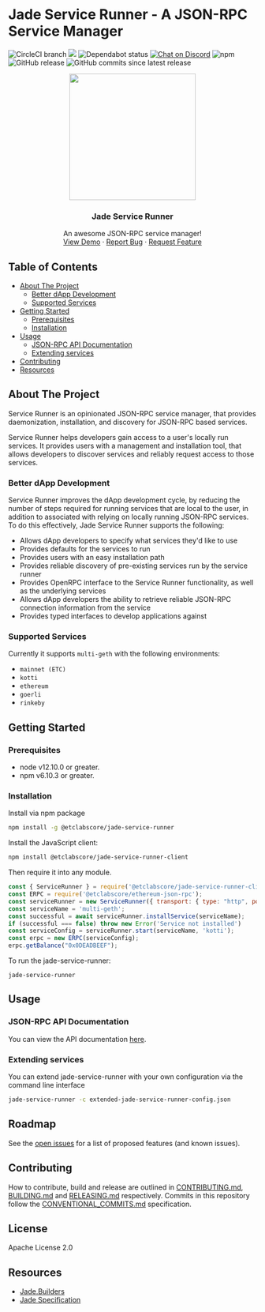 # Jade Service Runner - A JSON-RPC Service Manager

<!-- project shields -->
  <span>
    <img alt="CircleCI branch" src="https://img.shields.io/circleci/project/github/etclabscore/jade-service-runner/master.svg">
    <img src="https://codecov.io/gh/etclabscore/jade-service-runner/branch/master/graph/badge.svg" />
    <img alt="Dependabot status" src="https://api.dependabot.com/badges/status?host=github&repo=etclabscore/jade-service-runner" />
    <a target="_blank" href="https://discord.gg/S9AT3X2"><img alt="Chat on Discord" src="https://img.shields.io/badge/chat-on%20discord-7289da.svg" /></a>
    <img alt="npm" src="https://img.shields.io/npm/dt/@etclabscore/jade-service-runner.svg" />
    <img alt="GitHub release" src="https://img.shields.io/github/release/etclabscore/jade-service-runner.svg" />
    <img alt="GitHub commits since latest release" src="https://img.shields.io/github/commits-since/etclabscore/jade-service-runner/latest.svg" />
  </span>

<!-- project logo w/ quick links -->
<p align="center">
  <img height="256" width="256" src="https://raw.githubusercontent.com/etclabscore/jade-media-assets/master/jade-logo-light/jade-logo-light%20(PNG)/256x256.png" />
</p>
<center>
  <h3 align="center">Jade Service Runner</h3>

  <p align="center">
    An awesome JSON-RPC service manager!
    <br />
    <a href="https://www.youtube.com/watch?v=Y-Wdg1hgMls&t=2660s">View Demo</a>
    ·
    <a href="https://github.com/etclabscore/jade-service-runner/issues/new/choose">Report Bug</a>
    ·
    <a href="https://github.com/etclabscore/jade-service-runner/issues/new/choose">Request Feature</a>
  </p>
</center>

<!-- table of contents -->
## Table of Contents
  - [About The Project](#about-the-project)
    - [Better dApp Development](#better-dapp-development)
    - [Supported Services](#supported-services)
  - [Getting Started](#getting-started)
      - [Prerequisites](#prerequisites)
      - [Installation](#installation)
  - [Usage](#usage)
    - [JSON-RPC API Documentation](#json-rpc-api-documentation)
    - [Extending services](#extending-services)
- [Contributing](#contributing)
- [Resources](#resources)

<!-- about the project -->
## About The Project

Service Runner is an opinionated JSON-RPC service manager, that provides daemonization, installation, and discovery for JSON-RPC based services.

Service Runner helps developers gain access to a user's locally run services. It provides users with a management and installation tool, that allows developers to discover  services and reliably request access to those services.

### Better dApp Development

Service Runner improves the dApp development cycle, by reducing the number of steps required for running services that are local to the user, in addition to  associated with relying on locally running JSON-RPC services. To do this effectively, Jade Service Runner supports the following:

  - Allows dApp developers to specify what services they'd like to use
  - Provides defaults for the services to run
  - Provides users with an easy installation path
  - Provides reliable discovery of pre-existing services run by the service runner
  - Provides OpenRPC interface to the Service Runner functionality, as well as the underlying services
  - Allows dApp developers the ability to retrieve reliable JSON-RPC connection information from the service
  - Provides typed interfaces to develop applications against

### Supported Services

Currently it supports `multi-geth` with the following environments:

- `mainnet (ETC)`
- `kotti`
- `ethereum`
- `goerli`
- `rinkeby`

## Getting Started

### Prerequisites

- node v12.10.0 or greater.
- npm v6.10.3 or greater.

### Installation

Install via npm package

```bash
npm install -g @etclabscore/jade-service-runner
```

Install the JavaScript client:

```bash
npm install @etclabscore/jade-service-runner-client
```

Then require it into any module.

```js
const { ServiceRunner } = require('@etclabscore/jade-service-runner-client');
const ERPC = require('@etclabscore/ethereum-json-rpc');
const serviceRunner = new ServiceRunner({ transport: { type: "http", port: 8002, host: "localhost" } });
const serviceName = 'multi-geth';
const successful = await serviceRunner.installService(serviceName);
if (successful === false) throw new Error('Service not installed')
const serviceConfig = serviceRunner.start(serviceName, 'kotti');
const erpc = new ERPC(serviceConfig);
erpc.getBalance("0x0DEADBEEF");
```

To run the jade-service-runner:

```shell
jade-service-runner
```

## Usage

### JSON-RPC API Documentation

You can view the API documentation [here](https://playground.open-rpc.org/?uiSchema[appBar][ui:title]=Jade%20Service%20Runner&uiSchema[appBar][ui:logoUrl]=https://github.com/etclabscore/jade-media-assets/raw/master/jade-logo-light/jade-logo-light%20(PNG)/48x48.png&uiSchema[appBar][ui:splitView]=false&uiSchema[appBar][ui:input]=false&uiSchema[methods][ui:title]=&schemaUrl=https://raw.githubusercontent.com/etclabscore/jade-service-runner/master/openrpc.json).

### Extending services

You can extend jade-service-runner with your own configuration via the command line interface

```bash
jade-service-runner -c extended-jade-service-runner-config.json
```

## Roadmap

See the [open issues](https://github.com/etclabscore/jade-service-runner/issues) for a list of proposed features (and known issues).

## Contributing

How to contribute, build and release are outlined in [CONTRIBUTING.md](CONTRIBUTING.md), [BUILDING.md](BUILDING.md) and [RELEASING.md](RELEASING.md) respectively. Commits in this repository follow the [CONVENTIONAL_COMMITS.md](CONVENTIONAL_COMMITS.md) specification.

## License

Apache License 2.0

## Resources
- [Jade.Builders](https://jade.builders/)
- [Jade Specification](https://github.com/etclabscore/jade)  
